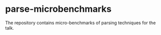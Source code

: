 # parse-microbenchmarks

The repository contains micro-benchmarks of parsing techniques for the talk.
